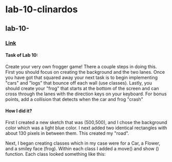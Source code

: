 # lab-10-clinardos


## lab-10-
### [Link](https://editor.p5js.org/clinardos/full/Pdk0ar4nC)

#### Task of Lab 10:
<p> Create your very own frogger game! There a couple steps in doing this. First you should focus on creating the background and the two lanes. Once you have got that squared away your next task is to begin implementing "cars" and "logs" that bounce off each wall (use classes). Lastly, you should create your "frog" that starts at the bottom of the screen and can cross through the lanes with the direction keys on your keyboard. For bonus points, add a collision that detects when the car and frog "crash" 

#### How I did it?
  First I created a new sketch that was (500,500), and I chose the background color which was a light blue color. I next added two identical rectangles with about 130 pixels in between them. This created my "road".
  
  Next, I began creating classes which in my case were for a Car, a Flower, and a smiley face (frog). Within each class I added a move() and show () function. Each class looked something like this: 
  ```
